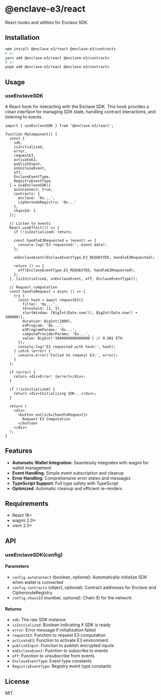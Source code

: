 # @enclave-e3/react

React hooks and utilities for Enclave SDK.

## Installation

```bash
npm install @enclave-e3/react @enclave-e3/contracts
# or
yarn add @enclave-e3/react @enclave-e3/contracts
# or
pnpm add @enclave-e3/react @enclave-e3/contracts
```

## Usage

### useEnclaveSDK

A React hook for interacting with the Enclave SDK. This hook provides a clean interface for managing SDK state, handling contract interactions, and listening to events.

```tsx
import { useEnclaveSDK } from '@enclave-e3/react';

function MyComponent() {
  const {
    sdk,
    isInitialized,
    error,
    requestE3,
    activateE3,
    publishInput,
    onEnclaveEvent,
    off,
    EnclaveEventType,
    RegistryEventType
  } = useEnclaveSDK({
    autoConnect: true,
    contracts: {
      enclave: '0x...',
      ciphernodeRegistry: '0x...'
    },
    chainId: 1
  });

  // Listen to events
  React.useEffect(() => {
    if (!isInitialized) return;

    const handleE3Requested = (event) => {
      console.log('E3 requested:', event.data);
    };

    onEnclaveEvent(EnclaveEventType.E3_REQUESTED, handleE3Requested);

    return () => {
      off(EnclaveEventType.E3_REQUESTED, handleE3Requested);
    };
  }, [isInitialized, onEnclaveEvent, off, EnclaveEventType]);

  // Request computation
  const handleRequest = async () => {
    try {
      const hash = await requestE3({
        filter: '0x...',
        threshold: [2, 3],
        startWindow: [BigInt(Date.now()), BigInt(Date.now() + 300000)],
        duration: BigInt(1800),
        e3Program: '0x...',
        e3ProgramParams: '0x...',
        computeProviderParams: '0x...',
        value: BigInt('1000000000000000') // 0.001 ETH
      });
      console.log('E3 requested with hash:', hash);
    } catch (error) {
      console.error('Failed to request E3:', error);
    }
  };

  if (error) {
    return <div>Error: {error}</div>;
  }

  if (!isInitialized) {
    return <div>Initializing SDK...</div>;
  }

  return (
    <div>
      <button onClick={handleRequest}>
        Request E3 Computation
      </button>
    </div>
  );
}
```

## Features

- **Automatic Wallet Integration**: Seamlessly integrates with wagmi for wallet management
- **Event Handling**: Simple event subscription and cleanup
- **Error Handling**: Comprehensive error states and messages
- **TypeScript Support**: Full type safety with TypeScript
- **Optimized**: Automatic cleanup and efficient re-renders

## Requirements

- React 18+
- wagmi 2.0+
- viem 2.0+

## API

### useEnclaveSDK(config)

#### Parameters

- `config.autoConnect` (boolean, optional): Automatically initialize SDK when wallet is connected
- `config.contracts` (object, optional): Contract addresses for Enclave and CiphernodeRegistry
- `config.chainId` (number, optional): Chain ID for the network

#### Returns

- `sdk`: The raw SDK instance
- `isInitialized`: Boolean indicating if SDK is ready
- `error`: Error message if initialization failed
- `requestE3`: Function to request E3 computation
- `activateE3`: Function to activate E3 environment
- `publishInput`: Function to publish encrypted inputs
- `onEnclaveEvent`: Function to subscribe to events
- `off`: Function to unsubscribe from events
- `EnclaveEventType`: Event type constants
- `RegistryEventType`: Registry event type constants

## License

MIT 